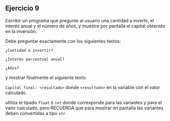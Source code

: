 ## Ejercicio 9

Escribir un programa que pregunte al usuario una cantidad a invertir, el interés anual y el número de años, y muestre por pantalla el capital obtenido en la inversión.

Debe preguntar exactamente con los siguientes textos:

`¿Cantidad a invertir?`

`¿Interés porcentual anual?`

`¿Años?`

y mostrar finalmente el siguiente texto:

`Capital final: <resultado>` donde `<resultado>` en la variable con el valor calculado. 

<div class="hint">

utiliza el tipado `float` ó `int` donde corresponde para las variantes y para el valor calculado, pero RECUERDA que para mostrar en pantalla las variantes deben convertidas a tipo `str`

</div>